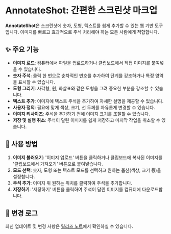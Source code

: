 # AnnotateShot: 간편한 스크린샷 마크업

**AnnotateShot**은 스크린샷에 숫자, 도형, 텍스트를 쉽게 추가할 수 있는 웹 기반 도구입니다. 이미지를 빠르고 효과적으로 주석 처리해야 하는 모든 사람에게 적합합니다.

## ✨ 주요 기능

*   **이미지 로드**: 컴퓨터에서 파일을 업로드하거나 클립보드에서 직접 이미지를 붙여넣을 수 있습니다.
*   **숫자 주석**: 클릭 한 번으로 순차적인 번호를 추가하여 단계를 강조하거나 특정 영역을 표시할 수 있습니다.
*   **도형 그리기**: 사각형, 원, 화살표와 같은 도형을 그려 중요한 부분을 강조할 수 있습니다.
*   **텍스트 추가**: 이미지에 텍스트 주석을 추가하여 자세한 설명을 제공할 수 있습니다.
*   **사용자 정의**: 필요에 맞게 색상, 크기, 선 두께를 자유롭게 변경할 수 있습니다.
*   **이미지 리사이즈**: 주석을 추가하기 전에 이미지 크기를 조절할 수 있습니다.
*   **저장 및 실행 취소**: 주석이 달린 이미지를 쉽게 저장하고 마지막 작업을 취소할 수 있습니다.

## 🚀 사용 방법

1.  **이미지 불러오기**: '이미지 업로드' 버튼을 클릭하거나 클립보드에 복사된 이미지를 '클립보드에서 가져오기' 버튼으로 붙여넣습니다.
2.  **모드 선택**: 숫자, 도형 또는 텍스트 모드를 선택하고 원하는 옵션(색상, 크기 등)을 설정합니다.
3.  **주석 추가**: 이미지 위 원하는 위치를 클릭하여 주석을 추가합니다.
4.  **저장하기**: '저장하기' 버튼을 클릭하여 주석이 달린 이미지를 컴퓨터에 다운로드합니다.

## 📜 변경 로그

최신 업데이트 및 변경 사항은 [릴리즈 노트](changelog.html)에서 확인하실 수 있습니다.
